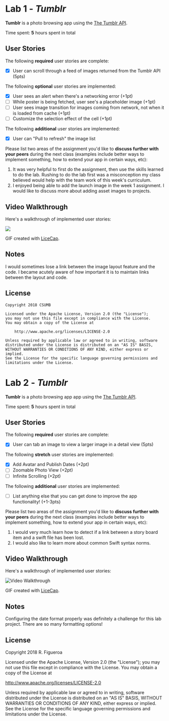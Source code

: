# Lab 1 - *Tumblr*

**Tumblr** is a photo browsing app using the [The Tumblr API](https://www.tumblr.com/docs/en/api/v2#posts).

Time spent: **5** hours spent in total

## User Stories

The following **required** user stories are complete:

- [x] User can scroll through a feed of images returned from the Tumblr API (5pts)

The following **optional** user stories are implemented:

- [x] User sees an alert when there's a networking error (+1pt)
- [ ] While poster is being fetched, user see's a placeholder image (+1pt)
- [ ] User sees image transition for images coming from network, not when it is loaded from cache (+1pt)
- [ ] Customize the selection effect of the cell (+1pt)

The following **additional** user stories are implemented:

- [x] User can "Pull to refresh" the image list

Please list two areas of the assignment you'd like to **discuss further with your peers** during the next class (examples include better ways to implement something, how to extend your app in certain ways, etc):

1. It was very helpful to first do the assignment, then use the skills learned to do the lab. Rushing to do the lab first was a misconception my class believed would help with the team work of this week's curriculum.
2. I enjoyed being able to add the launch image in the week 1 assignment. I would like to discuss more about adding asset images to projects.

## Video Walkthrough

Here's a walkthrough of implemented user stories:

<img src='https://github.com/RaquelFigueroa/Lab1-Tumblr/blob/master/images/Lab1-Tumblr-Demo.gif' />

GIF created with [LiceCap](http://www.cockos.com/licecap/).

## Notes

I would sometimes lose a link between the image layout feature and the code. I became acutely aware of how important it is to maintain links between the layout and code.

## License

    Copyright 2018 CSUMB

    Licensed under the Apache License, Version 2.0 (the "License");
    you may not use this file except in compliance with the License.
    You may obtain a copy of the License at

        http://www.apache.org/licenses/LICENSE-2.0

    Unless required by applicable law or agreed to in writing, software
    distributed under the License is distributed on an "AS IS" BASIS,
    WITHOUT WARRANTIES OR CONDITIONS OF ANY KIND, either express or implied.
    See the License for the specific language governing permissions and
    limitations under the License.



# Lab 2 - *Tumblr*

**Tumblr** is a photo browsing app app using the [The Tumblr API](https://www.tumblr.com/docs/en/api/v2#posts).

Time spent: **5** hours spent in total

## User Stories

The following **required** user stories are complete:

- [x] User can tab an image to view a larger image in a detail view (5pts)

The following **stretch** user stories are implemented:

- [x] Add Avatar and Publish Dates (+2pt)
- [ ] Zoomable Photo View (+2pt)
- [ ] Infinite Scrolling (+2pt)

The following **additional** user stories are implemented:

- [ ] List anything else that you can get done to improve the app functionality! (+1-3pts)

Please list two areas of the assignment you'd like to **discuss further with your peers** during the next class (examples include better ways to implement something, how to extend your app in certain ways, etc):

1. I would very much learn how to detect if a link between a story board item and a swift file has been lost.
2. I would also like to learn more about common Swift syntax norms.

## Video Walkthrough

Here's a walkthrough of implemented user stories:

<img src='https://raw.githubusercontent.com/RaquelFigueroa/Lab1-Tumblr/master/images/Lab2-Tumblr-Demo.gif' width='' alt='Video Walkthrough' />

GIF created with [LiceCap](http://www.cockos.com/licecap/).

## Notes

Configuring the date format properly was definitely a challenge for this lab project. There are so many formatting options!

## License

Copyright 2018 R. Figueroa

Licensed under the Apache License, Version 2.0 (the "License");
you may not use this file except in compliance with the License.
You may obtain a copy of the License at

http://www.apache.org/licenses/LICENSE-2.0

Unless required by applicable law or agreed to in writing, software
distributed under the License is distributed on an "AS IS" BASIS,
WITHOUT WARRANTIES OR CONDITIONS OF ANY KIND, either express or implied.
See the License for the specific language governing permissions and
limitations under the License.
